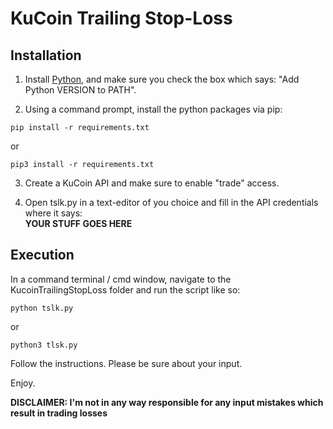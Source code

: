 # KuCoin Trailing Stop-Loss

## Installation

1) Install [Python](https://www.python.org/downloads/), and make sure you check the box which says: "Add Python VERSION to PATH".  
  

2) Using a command prompt, install the python packages via pip:
```
pip install -r requirements.txt
```
or
```
pip3 install -r requirements.txt
```

3) Create a KuCoin API and make sure to enable "trade" access.  


4) Open tslk.py in a text-editor of you choice and fill in the API credentials where it says:  
   **YOUR STUFF GOES HERE**
   
## Execution

In a command terminal / cmd window, navigate to the KucoinTrailingStopLoss folder and run the script like so:

```
python tslk.py
```
or  
```
python3 tlsk.py
```

Follow the instructions. Please be sure about your input.  

Enjoy.

**DISCLAIMER: I'm not in any way responsible for any input mistakes which result in trading losses**

